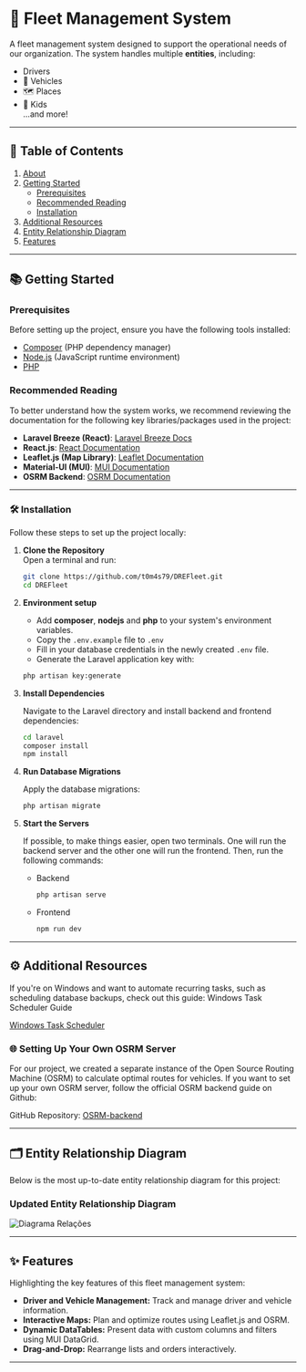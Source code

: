 # 🚛 Fleet Management System

A fleet management system designed to support the operational needs of our organization. The system handles multiple **entities**, including:
- Drivers
- 🚗 Vehicles
- 🗺️ Places
- 👶 Kids  
...and more!

---

## 📖 Table of Contents

1. [About](#-fleet-management-system)  
2. [Getting Started](#-getting-started)  
   - [Prerequisites](#prerequisites)  
   - [Recommended Reading](#recommended-reading)  
   - [Installation](#-installation)  
3. [Additional Resources](#-additional-resources)  
4. [Entity Relationship Diagram](#-entity-relationship-diagram)  
5. [Features](#-features)

---

## 📚 Getting Started

### Prerequisites

Before setting up the project, ensure you have the following tools installed:

- [Composer](https://getcomposer.org/download/) (PHP dependency manager)  
- [Node.js](https://nodejs.org/en/download/prebuilt-installer) (JavaScript runtime environment)  
- [PHP](https://www.php.net/downloads)  

### Recommended Reading

To better understand how the system works, we recommend reviewing the documentation for the following key libraries/packages used in the project:
- **Laravel Breeze (React)**: [Laravel Breeze Docs](https://laravel.com/docs/11.x/starter-kits#laravel-breeze)
- **React.js**: [React Documentation](https://react.dev/)  
- **Leaflet.js (Map Library)**: [Leaflet Documentation](https://leafletjs.com/)  
- **Material-UI (MUI)**: [MUI Documentation](https://mui.com/material-ui/getting-started/)  
- **OSRM Backend**: [OSRM Documentation](https://project-osrm.org/docs/v5.24.0/api/#) 

---

### 🛠️ Installation

Follow these steps to set up the project locally:

1. **Clone the Repository**  
   Open a terminal and run:
   ```bash
   git clone https://github.com/t0m4s79/DREFleet.git
   cd DREFleet
   ```
2. **Environment setup**

   - Add **composer**, **nodejs** and **php** to your system's environment variables.
   - Copy the `.env.example` file to `.env`
   - Fill in your database credentials in the newly created `.env` file.
   - Generate the Laravel application key with:
   ```bash
   php artisan key:generate
   ```

3. **Install Dependencies**

   Navigate to the Laravel directory and install backend and frontend dependencies:
   ```bash
   cd laravel
   composer install
   npm install
   ```
   
4. **Run Database Migrations**

   Apply the database migrations:
   ```bash
   php artisan migrate
   ```

5. **Start the Servers**

   If possible, to make things easier, open two terminals. One will run the backend server and the other one will run the frontend. Then, run the following commands:
   - Backend
      ```bash
      php artisan serve
      ```
   - Frontend
      ```bash
      npm run dev
      ```

---

## ⚙️ Additional Resources
If you're on Windows and want to automate recurring tasks, such as scheduling database backups, check out this guide:
Windows Task Scheduler Guide

[Windows Task Scheduler](https://gist.github.com/Splode/94bfa9071625e38f7fd76ae210520d94)

### :globe_with_meridians: Setting Up Your Own OSRM Server
For our project, we created a separate instance of the Open Source Routing Machine (OSRM) to calculate optimal routes for vehicles. If you want to set up your own OSRM server, follow the official OSRM backend guide on Github:

GitHub Repository: [OSRM-backend](https://github.com/Project-OSRM/osrm-backend)

---

## 🗂️ Entity Relationship Diagram
Below is the most up-to-date entity relationship diagram for this project:

### Updated Entity Relationship Diagram
![Diagrama Relações](https://github.com/user-attachments/assets/ce139e38-8614-4a6f-a0e8-44670f6f3e79)

---

## ✨ Features
Highlighting the key features of this fleet management system:
- **Driver and Vehicle Management:** Track and manage driver and vehicle information.
- **Interactive Maps:** Plan and optimize routes using Leaflet.js and OSRM.
- **Dynamic DataTables:** Present data with custom columns and filters using MUI DataGrid.
- **Drag-and-Drop:** Rearrange lists and orders interactively.

---


